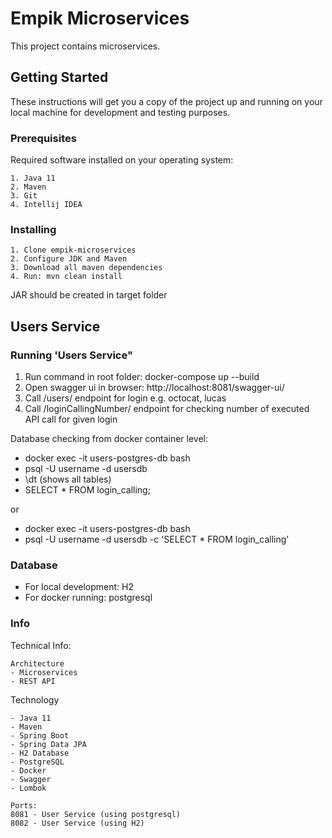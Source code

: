 # Empik Microservices

This project contains microservices.

## Getting Started

These instructions will get you a copy of the project up and running on your local machine for development and testing purposes. 

### Prerequisites

Required software installed on your operating system:

```
1. Java 11
2. Maven
3. Git
4. Intellij IDEA
```

### Installing

```
1. Clone empik-microservices
2. Configure JDK and Maven
3. Download all maven dependencies
4. Run: mvn clean install
```

JAR should be created in target folder

## Users Service

### Running 'Users Service"


1. Run command in root folder: docker-compose up --build
2. Open swagger ui in browser: http://localhost:8081/swagger-ui/
3. Call /users/ endpoint for login e.g. octocat, lucas
4. Call /loginCallingNumber/ endpoint for checking number of executed API call for given login

Database checking from docker container level:

- docker exec -it users-postgres-db bash
- psql -U username -d usersdb
- \dt (shows all tables)
- SELECT * FROM login_calling;

or
- docker exec -it users-postgres-db bash
- psql -U username -d usersdb -c 'SELECT * FROM login_calling'


### Database
- For local development: H2
- For docker running: postgresql


### Info

Technical Info:
```
Architecture
- Microservices
- REST API
```

Technology
```
- Java 11
- Maven
- Spring Boot
- Spring Data JPA
- H2 Database
- PostgreSQL
- Docker
- Swagger
- Lombok

Ports:
8081 - User Service (using postgresql)
8082 - User Service (using H2)
